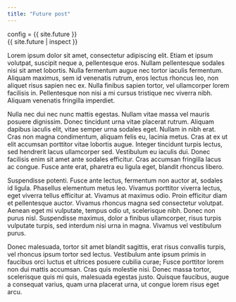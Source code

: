 ```yaml
---
title: "Future post"
---
```


config = {{ site.future }}<br>{{ site.future | inspect }}

Lorem ipsum dolor sit amet, consectetur adipiscing elit. Etiam et ipsum volutpat, suscipit neque a, pellentesque eros. Nullam pellentesque sodales nisi sit amet lobortis. Nulla fermentum augue nec tortor iaculis fermentum. Aliquam maximus, sem id venenatis rutrum, eros lectus rhoncus leo, non aliquet risus sapien nec ex. Nulla finibus sapien tortor, vel ullamcorper lorem facilisis in. Pellentesque non nisi a mi cursus tristique nec viverra nibh. Aliquam venenatis fringilla imperdiet.

Nulla nec dui nec nunc mattis egestas. Nullam vitae massa vel mauris posuere dignissim. Donec tincidunt urna vitae placerat rutrum. Aliquam dapibus iaculis elit, vitae semper urna sodales eget. Nullam in nibh erat. Cras non magna condimentum, aliquam felis eu, lacinia metus. Cras at ex ut elit accumsan porttitor vitae lobortis augue. Integer tincidunt turpis lectus, sed hendrerit lacus ullamcorper sed. Vestibulum eu iaculis dui. Donec facilisis enim sit amet ante sodales efficitur. Cras accumsan fringilla lacus ac congue. Fusce ante erat, pharetra eu ligula eget, blandit rhoncus libero.

Suspendisse potenti. Fusce ante lectus, fermentum non auctor at, sodales id ligula. Phasellus elementum metus leo. Vivamus porttitor viverra lectus, eget viverra tellus efficitur at. Vivamus at maximus odio. Proin efficitur diam et pellentesque auctor. Vivamus rhoncus magna sed consectetur volutpat. Aenean eget mi vulputate, tempus odio ut, scelerisque nibh. Donec non purus nisl. Suspendisse maximus, dolor a finibus ullamcorper, risus turpis vulputate turpis, sed interdum nisi urna in magna. Vivamus vel vestibulum purus.

Donec malesuada, tortor sit amet blandit sagittis, erat risus convallis turpis, vel rhoncus ipsum tortor sed lectus. Vestibulum ante ipsum primis in faucibus orci luctus et ultrices posuere cubilia curae; Fusce porttitor lorem non dui mattis accumsan. Cras quis molestie nisi. Donec massa tortor, scelerisque quis mi quis, malesuada egestas justo. Quisque faucibus, augue a consequat varius, quam urna placerat urna, ut congue lorem risus eget arcu.
